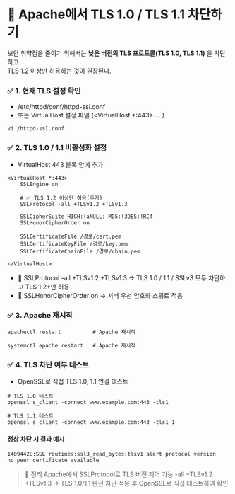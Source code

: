 # 🔐 Apache에서 TLS 1.0 / TLS 1.1 차단하기

보안 취약점을 줄이기 위해서는 **낮은 버전의 TLS 프로토콜(TLS 1.0, TLS 1.1)** 을 차단하고   
TLS 1.2 이상만 허용하는 것이 권장된다.

### ✅ 1. 현재 TLS 설정 확인
- /etc/httpd/conf/httpd-ssl.conf
- 또는 VirtualHost 설정 파일 (<VirtualHost *:443> ... </VirtualHost>)
```
vi /httpd-ssl.conf
```

### ✅ 2. TLS 1.0 / 1.1 비활성화 설정
- VirtualHost 443 블록 안에 추가
```
<VirtualHost *:443>
    SSLEngine on

    # ✅ TLS 1.2 이상만 허용(추가)
    SSLProtocol -all +TLSv1.2 +TLSv1.3

    SSLCipherSuite HIGH:!aNULL:!MD5:!3DES:!RC4
    SSLHonorCipherOrder on

    SSLCertificateFile /경로/cert.pem
    SSLCertificateKeyFile /경로/key.pem
    SSLCertificateChainFile /경로/chain.pem
    
</VirtualHost>
```
- 🔹 SSLProtocol -all +TLSv1.2 +TLSv1.3 → TLS 1.0 / 1.1 / SSLv3 모두 차단하고 TLS 1.2+만 허용
- 🔹 SSLHonorCipherOrder on → 서버 우선 암호화 스위트 적용

### ✅ 3. Apache 재시작
```
apachectl restart          # Apache 재시작

systemctl apache restart   # Apache 재시작
```

### ✅ 4. TLS 차단 여부 테스트
- OpenSSL로 직접 TLS 1.0, 1.1 연결 테스트
```
# TLS 1.0 테스트
openssl s_client -connect www.example.com:443 -tls1

# TLS 1.1 테스트
openssl s_client -connect www.example.com:443 -tls1_1
```

#### 정상 차단 시 결과 예시
```
1409442E:SSL routines:ssl3_read_bytes:tlsv1 alert protocol version
no peer certificate available

```

> 📌 정리
> Apache에서 SSLProtocol로 TLS 버전 제어 가능
> -all +TLSv1.2 +TLSv1.3 → TLS 1.0/1.1 완전 차단
> 적용 후 OpenSSL로 직접 테스트하여 확인